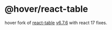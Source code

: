 # @hover/react-table
hover fork of [react-table](https://www.npmjs.com/package/react-table) [v6.7.6](https://github.com/tannerlinsley/react-table/tree/v6.7.6) with react 17 fixes.


